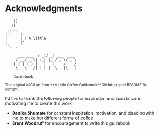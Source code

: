 # Acknowledgments

        ))
       ((
     .-~~-.
    |`-__-'|-
    |      | | A little
    |      |'
     `-__-'
		            __  __
		  ___ ___  / _|/ _| ___  ___
		 / __/ _ \| |_| |_ / _ \/ _ \
		| (_| (_) |  _|  _|  __/  __/
		 \___\___/|_| |_|  \___|\___|

		Guidebook

<small>
The original ASCII art from **A Little Coffee Guidebook**
GitHub project README file content.
</small>

I'd like to thank the following people for inspiration and assistance
in motivating me to create this work:

* **Danika Shumate** for constant inspiration, motivation, and pleading
  with me to make her different forms of coffee
* **Brent Woodruff** for encouragement to write this guidebook
